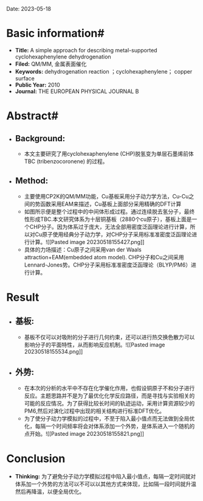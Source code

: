 Date: 2023-05-18
# Basic information#
- **Title:** A simple approach for describing metal-supported cyclohexaphenylene dehydrogenation
- **Filed:** QM/MM, 金属表面催化
- **Keywords:** dehydrogenation reaction ；cyclohexaphenylene； copper surface
- **Public Year:** 2010
- **Journal:** THE EUROPEAN PHYSICAL JOURNAL B
# Abstract#
- ## Background: 
	- 本文主要研究了用cyclohexaphenylene (CHP)脱氢变为单层石墨烯前体TBC (tribenzocoronene) 的过程。
- ## Method:
	- 主要使用CP2K的QM/MM功能，Cu基板采用分子动力学方法，Cu-Cu之间的势函数采用EAM来描述，Cu基板上面部分采用精确的DFT计算
	- 如图所示便是整个过程中的中间体形成过程。通过连续脱去氢分子，最终性形成TBC.本文研究体系为十层铜基板（2880个cu原子），基板上面是一个CHP分子。因为体系过于庞大，无法全部用密度泛函理论进行计算，所以对Cu原子使用经典分子动力学，对CHP分子采用标准准密度泛函理论进行计算。![[Pasted image 20230518155427.png]]
	- 具体的力场描述：Cu原子之间采用van der Waals attraction+EAM(embedded atom model). CHP分子和Cu之间采用Lennard-Jones势。CHP分子采用标准准密度泛函理论（BLYP/PM6）进行计算。
# Result #
- ## 基板:
	- 基板不仅可以对吸附的分子进行几何约束，还可以进行热交换色散力可以影响分子的平面特性，从而影响反应机制。![[Pasted image 20230518155534.png]]
- ## 外势:
	- 在本次的分析的水平中不存在化学催化作用，也假设铜原子不和分子进行反应。主题思路并不是为了最优化化学反应路径，而是寻找与实验相关的可能的反应情况。为了获得比较长时间的轨迹运动，采用计算资源较少的PM6,然后对演化过程中出现的相关结构进行标准DFT优化。
	- 为了使分子动力学模拟的过程中，不至于陷入最小值点而无法做到全局优化，每隔一个时间频率将会对体系添加一个外势，是体系进入一个随机的点开始。![[Pasted image 20230518155821.png]]
# Conclusion #
- **Thinking:** 为了避免分子动力学模拟过程中陷入最小值点，每隔一定时间就对体系加一个外势的方法可以不可以以其他方式来体现，比如隔一段时间就升温然后再降温，以便全局优化。